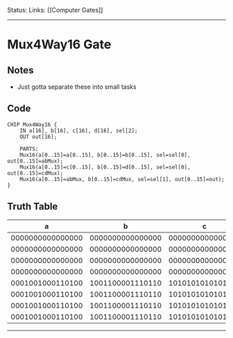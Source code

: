 Status:
Links: [[Computer Gates]]
___
# Mux4Way16 Gate
## Notes
- Just gotta separate these into small tasks

## Code
```
CHIP Mux4Way16 {
    IN a[16], b[16], c[16], d[16], sel[2];
    OUT out[16];

    PARTS:
    Mux16(a[0..15]=a[0..15], b[0..15]=b[0..15], sel=sel[0], out[0..15]=abMux);
	Mux16(a[0..15]=c[0..15], b[0..15]=d[0..15], sel=sel[0], out[0..15]=cdMux);
	Mux16(a[0..15]=abMux, b[0..15]=cdMux, sel=sel[1], out[0..15]=out);
}
```
## Truth Table
a|b |c|d | sel|out
-- | -- | -- | -- | -- | --
0000000000000000 | 0000000000000000 | 0000000000000000 | 0000000000000000 |  00  | 0000000000000000 |
0000000000000000 | 0000000000000000 | 0000000000000000 | 0000000000000000 |  01  | 0000000000000000 |
0000000000000000 | 0000000000000000 | 0000000000000000 | 0000000000000000 |  10  | 0000000000000000 |
0000000000000000 | 0000000000000000 | 0000000000000000 | 0000000000000000 |  11  | 0000000000000000 |
0001001000110100 | 1001100001110110 | 1010101010101010 | 0101010101010101 |  00  | 0001001000110100 |
0001001000110100 | 1001100001110110 | 1010101010101010 | 0101010101010101 |  01  | 1001100001110110 |
0001001000110100 | 1001100001110110 | 1010101010101010 | 0101010101010101 |  10  | 1010101010101010 |
0001001000110100 | 1001100001110110 | 1010101010101010 | 0101010101010101 |  11  | 0101010101010101 |
___